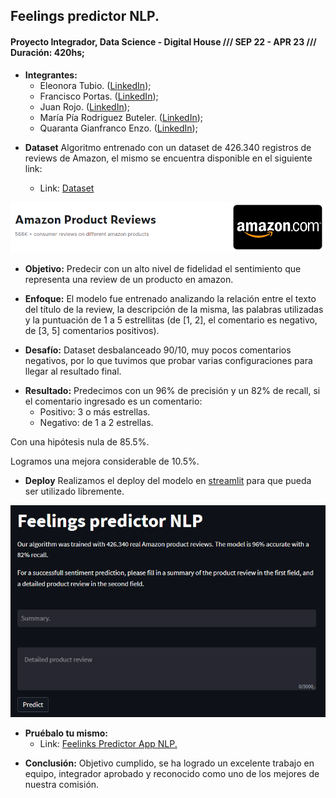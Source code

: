 ## Feelings predictor NLP.


#### Proyecto Integrador, Data Science - Digital House /// SEP 22 - APR 23 /// Duración: 420hs;

* **Integrantes:**
  - Eleonora Tubio. ([LinkedIn]());
  - Francisco Portas. ([LinkedIn](https://www.linkedin.com/in/francisco-portas/));
  - Juan Rojo. ([LinkedIn](https://www.linkedin.com/in/juan-rojo));
  - María Pía Rodriguez Buteler. ([LinkedIn]());
  - Quaranta Gianfranco Enzo. ([LinkedIn](https://www.linkedin.com/in/gianfranco-quaranta-/));

- **Dataset**
Algoritmo entrenado con un dataset de 426.340 registros de reviews de Amazon, el mismo se encuentra disponible en el siguiente link:

  - Link: [Dataset](https://www.kaggle.com/datasets/arhamrumi/amazon-product-reviews?resource=download)

![Imagen de Ejemplo](./public/img/screen_amazon_database_kaggle_data_science_DH_2022_23.png)


* **Objetivo:**
Predecir con un alto nivel de fidelidad el sentimiento que representa una review de un producto en amazon.

- **Enfoque:**
El modelo fue entrenado analizando la relación entre el texto del título de la review, la descripción de la misma, las palabras utilizadas y la puntuación de 1 a 5 estrellitas (de [1, 2], el comentario es negativo, de [3, 5] comentarios positivos). 

* **Desafío:**
Dataset desbalanceado 90/10, muy pocos comentarios negativos, por lo que tuvimos que probar varias configuraciones para llegar al resultado final.

- **Resultado:**
Predecimos con un 96% de precisión y un 82% de recall, si el comentario ingresado es un comentario:
  - Positivo: 3 o más estrellas.
  - Negativo:  de 1 a 2 estrellas.

Con una hipótesis nula de 85.5%.

Logramos una mejora considerable de 10.5%.

- **Deploy**
Realizamos el deploy del modelo en [streamlit](https://streamlit.io/) para que pueda ser utilizado libremente.

![Imagen de Ejemplo](./public/img/feelings_predictor_dh_tp_final_screen.png)


* **Pruébalo tu mismo:**
  * Link: [Feelinks Predictor App NLP.](https://gianfrancoquaranta-feelings-predictor-nlp-myapp-tj44k7.streamlit.app/) 



- **Conclusión:**
Objetivo cumplido, se ha logrado un excelente trabajo en equipo, integrador aprobado y reconocido como uno de los mejores de nuestra comisión.